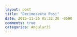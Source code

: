 ```yaml
---
layout: post
title: "Decimosexto Post"
date: 2015-11-26 05:22:28 -0500
comments: true
categories: AngularJS
---
```

